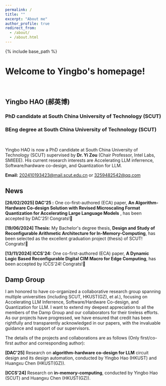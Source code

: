 ```yaml
---
permalink: /
title: ""
excerpt: "About me"
author_profile: true
redirect_from: 
  - /about/
  - /about.html
---
```



{% include base_path %}
# Welcome to Yingbo's homepage!
&emsp;
## Yingbo HAO (郝英博)
### PhD candidate at South China University of Technology (SCUT)
### BEng degree at South China University of Technology (SCUT)
&emsp;

Yingbo HAO is now a PhD candidate at South China University of Technology (SCUT) supervised by **Dr. Yi Zou** (Chair Professor, Intel Labs, SMIEEE). His current research interests are Accelerating LLM inferrence, Software/hardware co-design, and Quantization for LLM.


**Email:** 202410193423@mail.scut.edu.cn or 3259482542@qq.com



## News
**[26/02/2025] DAC'25 :** One co-first-authored (ECA) paper, **An Algorithm-Hardware Co-design Solution with Revised Microscaling Format Quantization for Accelerating Large Language Models** , has been accepted by DAC'25! Congrats!🎉

**[19/06/2024] Thesis:** My Bachelor's degree thesis, **Design and Study of Reconfigurable Arithmetic Architecture for In-Memory-Computing**, has been selected as the excellent graduation project (thesis) of SCUT! Congrats!🎉

**[13/11/2024] ICCS'24:** One co-first-authored (ECA) paper, **A Dynamic Logic Based Reconfigurable Digital CIM Macro for Edge Computing**, has been accepted by ICCS'24! Congrats!🎉

## Damp Group
I am honored to have co-organized a collaborative research group spanning multiple universities (including SCUT, HKUST(GZ), et al.), focusing on Accelerating LLM Inferrence, Software/Hardware Co-design, and Quantization for LLM. I want to extend my deepest appreciation to all the members of the Damp Group and our collaborators for their tireless efforts. As our projects have progressed, we have ensured that credit has been rightfully and transparently acknowledged in our papers, with the invaluable guidance and support of our supervisors.

The details of the projects and collaborations are as follows (Only first/co-first author and corresponding author):

**[DAC'25]** Research on **algorithm-hardware co-design for LLM** circuit design and its design automation, conducted by Yingbo Hao (HKUST) and Huangxu Chen (HKUST(GZ)).

**[ICCS'24]** Research on **in-memory-computing**, conducted by Yingbo Hao (SCUT) and Huangxu Chen (HKUST(GZ)).




